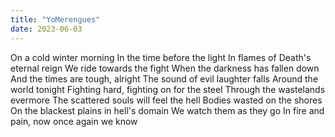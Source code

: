 ```yaml
---
title: "YoMerengues"
date: 2023-06-03
---
```


On a cold winter morning
In the time before the light
In flames of Death's eternal reign
We ride towards the fight
When the darkness has fallen down
And the times are tough, alright
The sound of evil laughter falls
Around the world tonight
Fighting hard, fighting on for the steel
Through the wastelands evermore
The scattered souls will feel the hell
Bodies wasted on the shores
On the blackest plains in hell's domain
We watch them as they go
In fire and pain, now once again we know
